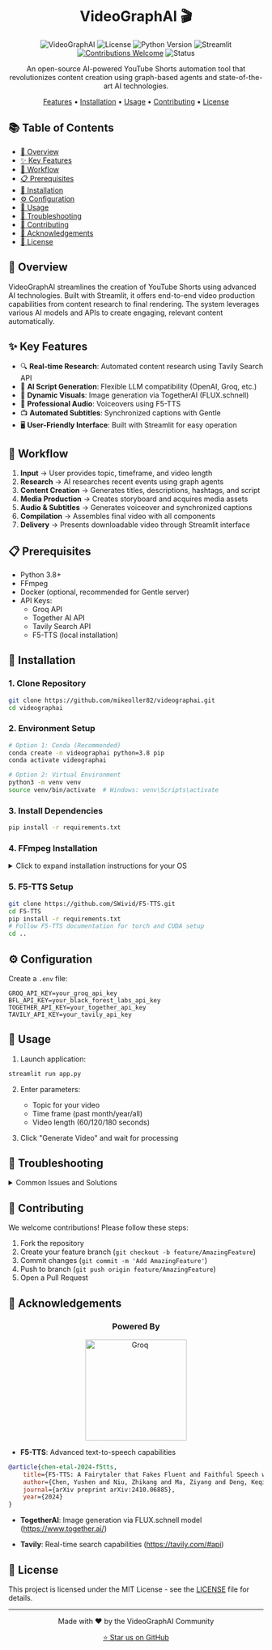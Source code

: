 <div align="center">

# VideoGraphAI 🎬

![VideoGraphAI](https://img.shields.io/badge/VideoGraphAI-v1.0-blue)
![License](https://img.shields.io/badge/license-MIT-blue.svg)
![Python Version](https://img.shields.io/badge/python-3.8%2B-blue.svg)
![Streamlit](https://img.shields.io/badge/streamlit-1.0%2B-red.svg)
[![Contributions Welcome](https://img.shields.io/badge/contributions-welcome-brightgreen.svg?style=flat)](https://github.com/mikeoller82/VideoGraphAI/issues)
![Status](https://img.shields.io/badge/Status-Beta-yellow.svg)

An open-source AI-powered YouTube Shorts automation tool that revolutionizes content creation using graph-based agents and state-of-the-art AI technologies.

[Features](#-key-features) • [Installation](#-installation) • [Usage](#-usage) • [Contributing](#-contributing) • [License](#-license)

</div>

## 📚 Table of Contents

- [🌟 Overview](#-overview)
- [✨ Key Features](#-key-features)
- [🔄 Workflow](#-workflow)
- [📋 Prerequisites](#-prerequisites)
- [🚀 Installation](#-installation)
- [⚙️ Configuration](#️-configuration)
- [📝 Usage](#-usage)
- [🔧 Troubleshooting](#-troubleshooting)
- [👥 Contributing](#-contributing)
- [🙏 Acknowledgements](#-acknowledgements)
- [📄 License](#-license)

## 🌟 Overview

VideoGraphAI streamlines the creation of YouTube Shorts using advanced AI technologies. Built with Streamlit, it offers end-to-end video production capabilities from content research to final rendering. The system leverages various AI models and APIs to create engaging, relevant content automatically.

## ✨ Key Features

- 🔍 **Real-time Research**: Automated content research using Tavily Search API
- 📝 **AI Script Generation**: Flexible LLM compatibility (OpenAI, Groq, etc.)
- 🎨 **Dynamic Visuals**: Image generation via TogetherAI (FLUX.schnell)
- 🎤 **Professional Audio**: Voiceovers using F5-TTS
- 📺 **Automated Subtitles**: Synchronized captions with Gentle
- 🖥️ **User-Friendly Interface**: Built with Streamlit for easy operation

## 🔄 Workflow

1. **Input** → User provides topic, timeframe, and video length
2. **Research** → AI researches recent events using graph agents
3. **Content Creation** → Generates titles, descriptions, hashtags, and script
4. **Media Production** → Creates storyboard and acquires media assets
5. **Audio & Subtitles** → Generates voiceover and synchronized captions
6. **Compilation** → Assembles final video with all components
7. **Delivery** → Presents downloadable video through Streamlit interface

## 📋 Prerequisites

- Python 3.8+
- FFmpeg
- Docker (optional, recommended for Gentle server)
- API Keys:
  - Groq API
  - Together AI API
  - Tavily Search API
  - F5-TTS (local installation)

## 🚀 Installation

### 1. Clone Repository
```bash
git clone https://github.com/mikeoller82/videographai.git
cd videographai
```

### 2. Environment Setup
```bash
# Option 1: Conda (Recommended)
conda create -n videographai python=3.8 pip
conda activate videographai

# Option 2: Virtual Environment
python3 -m venv venv
source venv/bin/activate  # Windows: venv\Scripts\activate
```

### 3. Install Dependencies
```bash
pip install -r requirements.txt
```

### 4. FFmpeg Installation

<details>
<summary>Click to expand installation instructions for your OS</summary>

#### Ubuntu/Debian
```bash
sudo apt update
sudo apt install ffmpeg
```

#### macOS
```bash
brew install ffmpeg
```

#### Windows
- Download from [ffmpeg.org](https://ffmpeg.org/download.html)
- Add bin folder to system PATH
</details>

### 5. F5-TTS Setup
```bash
git clone https://github.com/SWivid/F5-TTS.git
cd F5-TTS
pip install -r requirements.txt
# Follow F5-TTS documentation for torch and CUDA setup
cd ..
```

## ⚙️ Configuration

Create a `.env` file:
```env
GROQ_API_KEY=your_groq_api_key
BFL_API_KEY=your_black_forest_labs_api_key
TOGETHER_API_KEY=your_together_api_key
TAVILY_API_KEY=your_tavily_api_key
```

## 📝 Usage

1. Launch application:
```bash
streamlit run app.py
```

2. Enter parameters:
   - Topic for your video
   - Time frame (past month/year/all)
   - Video length (60/120/180 seconds)

3. Click "Generate Video" and wait for processing

## 🔧 Troubleshooting

<details>
<summary>Common Issues and Solutions</summary>

- **API Issues**: Verify API keys in `.env`
- **Gentle Server**: Ensure server is running on port 8765
- **FFmpeg**: Confirm PATH configuration
- **Dependencies**: Check virtual environment activation
- **Video Issues**: Review application logs
- **UI Problems**: Clear browser cache
</details>

## 👥 Contributing

We welcome contributions! Please follow these steps:

1. Fork the repository
2. Create your feature branch (`git checkout -b feature/AmazingFeature`)
3. Commit changes (`git commit -m 'Add AmazingFeature'`)
4. Push to branch (`git push origin feature/AmazingFeature`)
5. Open a Pull Request

## 🙏 Acknowledgements

<div align="center">

### Powered By

[<img src="https://groq.com/wp-content/uploads/2024/03/PBG-mark1-color.svg" width="200" alt="Groq">](https://groq.com)

</div>

- **F5-TTS**: Advanced text-to-speech capabilities
```bibtex
@article{chen-etal-2024-f5tts,
    title={F5-TTS: A Fairytaler that Fakes Fluent and Faithful Speech with Flow Matching},
    author={Chen, Yushen and Niu, Zhikang and Ma, Ziyang and Deng, Keqi and Wang, Chunhui and Zhao, Jian and Yu, Kai and Chen, Xie},
    journal={arXiv preprint arXiv:2410.06885},
    year={2024}
}
```
- **TogetherAI**: Image generation via FLUX.schnell model
  (https://www.together.ai/)
  
- **Tavily**: Real-time search capabilities
  (https://tavily.com/#api)

## 📄 License

This project is licensed under the MIT License - see the [LICENSE](LICENSE) file for details.

---
<div align="center">

Made with ❤️ by the VideoGraphAI Community

[⭐ Star us on GitHub](https://github.com/mikeoller82/videographai)

</div>
